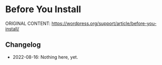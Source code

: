 # Before You Install

ORIGINAL CONTENT:
https://wordpress.org/support/article/before-you-install/



## Changelog

- 2022-08-16: Nothing here, yet.
